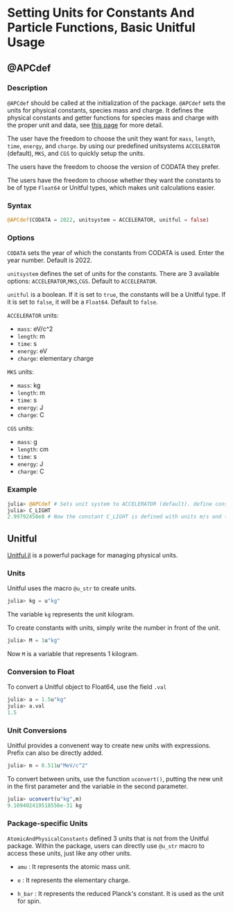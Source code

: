 # Setting Units for Constants And Particle Functions, Basic Unitful Usage

## @APCdef
### Description

`@APCdef` should be called at the initialization of the package. `@APCdef` sets the units for physical constants, species mass and charge. It defines the physical constants and getter functions for species mass and charge with the proper unit and data, see [this page](constants.md) for more detail.

The user have the freedom to choose the unit they want for `mass`, `length`, `time`, `energy`, and `charge`. by using our predefined unitsystems `ACCELERATOR` (default), `MKS`, and `CGS` to quickly setup the units.

The users have the freedom to choose the version of CODATA they prefer.

The users have the freedom to choose whether they want the constants to be of type `Float64` or Unitful types, which makes unit calculations easier. 


### Syntax
```julia
@APCdef(CODATA = 2022, unitsystem = ACCELERATOR, unitful = false)
```
### Options

`CODATA` sets the year of which the constants from CODATA is used. Enter the year number. Default is 2022.

`unitsystem` defines the set of units for the constants. There are 3 available options: `ACCELERATOR`,`MKS`,`CGS`. Default to `ACCELERATOR`.

`unitful` is a boolean. If it is set to `true`, the constants will be a Unitful type. If it is set to `false`, it will be a `Float64`. Default to `false`.

`ACCELERATOR` units:
- `mass`: eV/c^2
- `length`: m
- `time`: s
- `energy`: eV
- `charge`: elementary charge

`MKS` units:
- `mass`: kg
- `length`: m
- `time`: s
- `energy`: J
- `charge`: C

`CGS` units:
- `mass`: g
- `length`: cm
- `time`: s
- `energy`: J
- `charge`: C

### Example
```julia
julia> @APCdef # Sets unit system to ACCELERATOR (default). define constants with type Float64
julia> C_LIGHT
2.99792458e8 # Now the constant C_LIGHT is defined with units m/s and type Float64.
```

## Unitful

[Unitful.jl](https://github.com/PainterQubits/Unitful.jl) is a powerful package for managing physical units.

### Units

Unitful uses the macro `@u_str` to create units. 
```julia
julia> kg = u"kg"
```
The variable `kg` represents the unit kilogram.

To create constants with units, simply write the number in front of the unit.
```julia
julia> M = 1u"kg"
```

Now `M` is a variable that represents 1 kilogram.

### Conversion to Float

To convert a Unitful object to Float64, use the field `.val`
```julia
julia> a = 1.5u"kg"
julia> a.val
1.5
```

### Unit Conversions

Unitful provides a convenent way to create new units with expressions. Prefix can also be directly added.
```julia
julia> m = 0.511u"MeV/c^2"
```
To convert between units, use the function `uconvert()`, putting the new unit in the first parameter and the variable in the second parameter.
```julia
julia> uconvert(u"kg",m)
9.109402419518556e-31 kg
```

### Package-specific Units

`AtomicAndPhysicalConstants` defined 3 units that is not from the Unitful package. Within the package, users can directly use `@u_str` macro to access these units, just like any other units.

- `amu` : It represents the atomic mass unit. 

- `e` : It represents the elementary charge.

- `h_bar` : It represents the reduced Planck's constant. It is used as the unit for spin.
